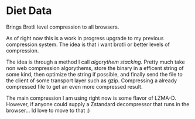 # Diet Data
Brings Brotli level compression to all browsers.

As of right now this is a work in progress upgrade to my previous compression system. The idea is that i want brotli or better levels of compression. 

The idea is through a method I call *algorythem stacking*. Pretty much take non web compression algorythems, store the binary in a efficent string of some kind, then optimize the string if possible, and finally send the file to the client of some transport layer such as gzip. Compressing a already compressed file to get an even more compressed result. 

The main compression I am using right now is some flavor of LZMA-D. However, if anyone could supply a Zstandard decompressor that runs in the browser... Id love to move to that :)


